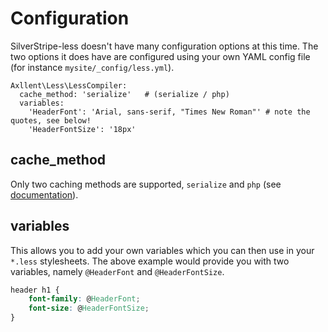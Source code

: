 # Configuration

SilverStripe-less doesn't have many configuration options at this time.
The two options it does have are configured using your
own YAML config file (for instance `mysite/_config/less.yml`).

```
Axllent\Less\LessCompiler:
  cache_method: 'serialize'   # (serialize / php)
  variables:
    'HeaderFont': 'Arial, sans-serif, "Times New Roman"' # note the quotes, see below!
    'HeaderFontSize': '18px'
```

## cache_method
Only two caching methods are supported, `serialize` and `php`
(see [documentation](https://github.com/Asenar/less.php#caching)).

## variables
This allows you to add your own variables which you can then use in your `*.less` stylesheets.
The above example would provide you with two variables, namely `@HeaderFont` and `@HeaderFontSize`.

```css
header h1 {
    font-family: @HeaderFont;
    font-size: @HeaderFontSize;
}
```
